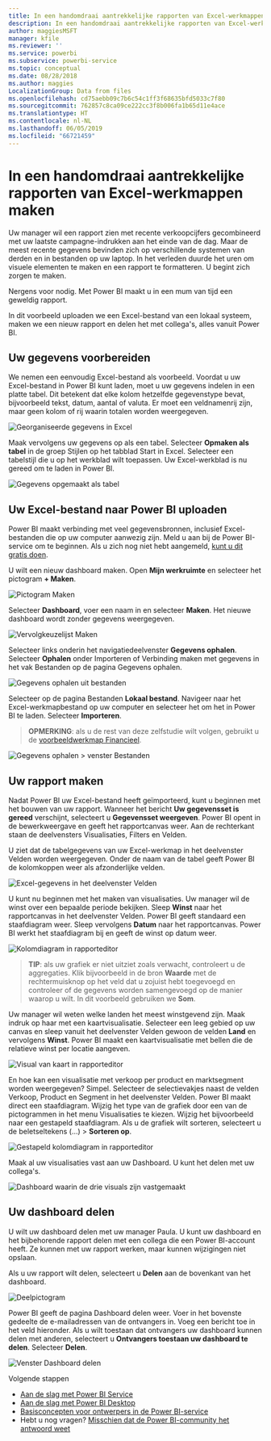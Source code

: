 ```yaml
---
title: In een handomdraai aantrekkelijke rapporten van Excel-werkmappen maken
description: In een handomdraai aantrekkelijke rapporten van Excel-werkmappen maken
author: maggiesMSFT
manager: kfile
ms.reviewer: ''
ms.service: powerbi
ms.subservice: powerbi-service
ms.topic: conceptual
ms.date: 08/28/2018
ms.author: maggies
LocalizationGroup: Data from files
ms.openlocfilehash: cd75aebb09c7b6c54c1ff3f68635bfd5033c7f80
ms.sourcegitcommit: 762857c8ca09ce222cc3f8b006fa1b65d11e4ace
ms.translationtype: HT
ms.contentlocale: nl-NL
ms.lasthandoff: 06/05/2019
ms.locfileid: "66721459"
---
```

# <a name="from-excel-workbook-to-stunning-report-in-no-time"></a>In een handomdraai aantrekkelijke rapporten van Excel-werkmappen maken
Uw manager wil een rapport zien met recente verkoopcijfers gecombineerd met uw laatste campagne-indrukken aan het einde van de dag. Maar de meest recente gegevens bevinden zich op verschillende systemen van derden en in bestanden op uw laptop. In het verleden duurde het uren om visuele elementen te maken en een rapport te formatteren. U begint zich zorgen te maken.

Nergens voor nodig. Met Power BI maakt u in een mum van tijd een geweldig rapport.

In dit voorbeeld uploaden we een Excel-bestand van een lokaal systeem, maken we een nieuw rapport en delen het met collega's, alles vanuit Power BI.

## <a name="prepare-your-data"></a>Uw gegevens voorbereiden
We nemen een eenvoudig Excel-bestand als voorbeeld. Voordat u uw Excel-bestand in Power BI kunt laden, moet u uw gegevens indelen in een platte tabel. Dit betekent dat elke kolom hetzelfde gegevenstype bevat, bijvoorbeeld tekst, datum, aantal of valuta. Er moet een veldnamenrij zijn, maar geen kolom of rij waarin totalen worden weergegeven.

![Georganiseerde gegevens in Excel](media/service-from-excel-to-stunning-report/pbi_excel_file.png)

Maak vervolgens uw gegevens op als een tabel. Selecteer **Opmaken als tabel** in de groep Stijlen op het tabblad Start in Excel. Selecteer een tabelstijl die u op het werkblad wilt toepassen. Uw Excel-werkblad is nu gereed om te laden in Power BI.

![Gegevens opgemaakt als tabel](media/service-from-excel-to-stunning-report/pbi_excel_table.png)

## <a name="upload-your-excel-file-into-power-bi"></a>Uw Excel-bestand naar Power BI uploaden
Power BI maakt verbinding met veel gegevensbronnen, inclusief Excel-bestanden die op uw computer aanwezig zijn. Meld u aan bij de Power BI-service om te beginnen. Als u zich nog niet hebt aangemeld, [kunt u dit gratis doen](https://powerbi.com).

U wilt een nieuw dashboard maken. Open **Mijn werkruimte** en selecteer het pictogram **+ Maken**.

![Pictogram Maken](media/service-from-excel-to-stunning-report/power-bi-new-dash.png)

Selecteer **Dashboard**, voer een naam in en selecteer **Maken**. Het nieuwe dashboard wordt zonder gegevens weergegeven.

![Vervolgkeuzelijst Maken](media/service-from-excel-to-stunning-report/power-bi-create-dash.png)

Selecteer links onderin het navigatiedeelvenster **Gegevens ophalen**. Selecteer **Ophalen** onder Importeren of Verbinding maken met gegevens in het vak Bestanden op de pagina Gegevens ophalen.

![Gegevens ophalen uit bestanden](media/service-from-excel-to-stunning-report/pbi_get_files.png)

Selecteer op de pagina Bestanden **Lokaal bestand**. Navigeer naar het Excel-werkmapbestand op uw computer en selecteer het om het in Power BI te laden. Selecteer **Importeren**.

> **OPMERKING**: als u de rest van deze zelfstudie wilt volgen, gebruikt u de [voorbeeldwerkmap Financieel](sample-financial-download.md).
> 
> 

![Gegevens ophalen > venster Bestanden](media/service-from-excel-to-stunning-report/pbi_local_file.png)

## <a name="build-your-report"></a>Uw rapport maken
Nadat Power BI uw Excel-bestand heeft geïmporteerd, kunt u beginnen met het bouwen van uw rapport. Wanneer het bericht **Uw gegevensset is gereed** verschijnt, selecteert u **Gegevensset weergeven**.  Power BI opent in de bewerkweergave en geeft het rapportcanvas weer. Aan de rechterkant staan de deelvensters Visualisaties, Filters en Velden.

U ziet dat de tabelgegevens van uw Excel-werkmap in het deelvenster Velden worden weergegeven. Onder de naam van de tabel geeft Power BI de kolomkoppen weer als afzonderlijke velden.

![Excel-gegevens in het deelvenster Velden](media/service-from-excel-to-stunning-report/pbi_report_fields.png)

U kunt nu beginnen met het maken van visualisaties. Uw manager wil de winst over een bepaalde periode bekijken. Sleep **Winst** naar het rapportcanvas in het deelvenster Velden. Power BI geeft standaard een staafdiagram weer. Sleep vervolgens **Datum** naar het rapportcanvas. Power BI werkt het staafdiagram bij en geeft de winst op datum weer.

![Kolomdiagram in rapporteditor](media/service-from-excel-to-stunning-report/pbi_report_pin-new.png)

> **TIP**: als uw grafiek er niet uitziet zoals verwacht, controleert u de aggregaties. Klik bijvoorbeeld in de bron **Waarde** met de rechtermuisknop op het veld dat u zojuist hebt toegevoegd en controleer of de gegevens worden samengevoegd op de manier waarop u wilt.  In dit voorbeeld gebruiken we **Som**.
> 
> 

Uw manager wil weten welke landen het meest winstgevend zijn. Maak indruk op haar met een kaartvisualisatie. Selecteer een leeg gebied op uw canvas en sleep vanuit het deelvenster Velden gewoon de velden **Land** en vervolgens **Winst**. Power BI maakt een kaartvisualisatie met bellen die de relatieve winst per locatie aangeven.

![Visual van kaart in rapporteditor](media/service-from-excel-to-stunning-report/pbi_report_map-new.png)

En hoe kan een visualisatie met verkoop per product en marktsegment worden weergegeven? Simpel. Selecteer de selectievakjes naast de velden Verkoop, Product en Segment in het deelvenster Velden. Power BI maakt direct een staafdiagram. Wijzig het type van de grafiek door een van de pictogrammen in het menu Visualisaties te kiezen. Wijzig het bijvoorbeeld naar een gestapeld staafdiagram.  Als u de grafiek wilt sorteren, selecteert u de beletseltekens (...) > **Sorteren op**.

![Gestapeld kolomdiagram in rapporteditor](media/service-from-excel-to-stunning-report/pbi_barchart-new.png)

Maak al uw visualisaties vast aan uw Dashboard. U kunt het delen met uw collega's.

![Dashboard waarin de drie visuals zijn vastgemaakt](media/service-from-excel-to-stunning-report/pbi_report.png)

## <a name="share-your-dashboard"></a>Uw dashboard delen
U wilt uw dashboard delen met uw manager Paula. U kunt uw dashboard en het bijbehorende rapport delen met een collega die een Power BI-account heeft. Ze kunnen met uw rapport werken, maar kunnen wijzigingen niet opslaan.

Als u uw rapport wilt delen, selecteert u **Delen** aan de bovenkant van het dashboard.

![Deelpictogram](media/service-from-excel-to-stunning-report/power-bi-share.png)

Power BI geeft de pagina Dashboard delen weer. Voer in het bovenste gedeelte de e-mailadressen van de ontvangers in. Voeg een bericht toe in het veld hieronder. Als u wilt toestaan dat ontvangers uw dashboard kunnen delen met anderen, selecteert u **Ontvangers toestaan uw dashboard te delen**. Selecteer **Delen**.

![Venster Dashboard delen](media/service-from-excel-to-stunning-report/power-bi-share-dash-new.png)

Volgende stappen

* [Aan de slag met Power BI Service](service-get-started.md)
* [Aan de slag met Power BI Desktop](desktop-getting-started.md)
* [Basisconcepten voor ontwerpers in de Power BI-service](service-basic-concepts.md)
* Hebt u nog vragen? [Misschien dat de Power BI-community het antwoord weet](http://community.powerbi.com/)

